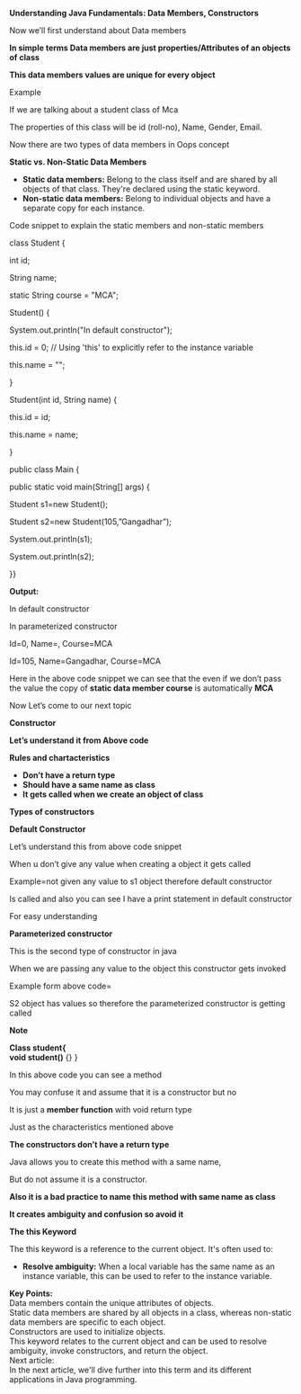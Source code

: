 **Understanding Java Fundamentals: Data Members, Constructors**

Now we’ll first understand about Data members

**In simple terms Data members are just properties/Attributes of an objects of class**

**This data members values are unique for every object**

Example

If we are talking about a student class of Mca

The properties of this class will be id (roll-no), Name, Gender, Email.

Now there are two types of data members in Oops concept

**Static vs. Non-Static Data Members**

- **Static data members:** Belong to the class itself and are shared by all objects of that class. They're declared using the static keyword.
- **Non-static data members:** Belong to individual objects and have a separate copy for each instance.

Code snippet to explain the static members and non-static members

class Student {

int id;

String name;

static String course = "MCA";

Student() {

System.out.println("In default constructor");

this.id = 0; // Using 'this' to explicitly refer to the instance variable

this.name = "";

}

Student(int id, String name) {

this.id = id;

this.name = name;

}

public class Main {

public static void main(String[] args) {

Student s1=new Student();

Student s2=new Student(105,”Gangadhar”);

System.out.println(s1);

System.out.println(s2);

}}

**Output:**

In default constructor

In parameterized constructor

Id=0, Name=, Course=MCA

Id=105, Name=Gangadhar, Course=MCA

Here in the above code snippet we can see that the even if we don’t pass the value the copy of **static data member course** is automatically **MCA**

Now Let’s come to our next topic

**Constructor**

**Let’s understand it from Above code**

**Rules and chartacteristics**

- **Don’t have a return type**
- **Should have a same name as class**
- **It gets called when we create an object of class**

**Types of constructors**

**Default Constructor**

Let’s understand this from above code snippet

When u don’t give any value when creating a object it gets called

Example=not given any value to s1 object therefore default constructor

Is called and also you can see I have a print statement in default constructor

For easy understanding

**Parameterized constructor**

This is the second type of constructor in java

When we are passing any value to the object this constructor gets invoked

Example form above code=

S2 object has values so therefore the parameterized constructor is getting called

**Note**

**Class student{  
void student()**
{}
}

In this above code you can see a method

You may confuse it and assume that it is a constructor but no

It is just a **member function** with void return type

Just as the characteristics mentioned above

**The constructors don’t have a return type**

Java allows you to create this method with a same name,

But do not assume it is a constructor.

**Also it is a bad practice to name this method with same name as class**

**It creates ambiguity and confusion so avoid it**

**The this Keyword**

The this keyword is a reference to the current object. It's often used to:

- **Resolve ambiguity:** When a local variable has the same name as an instance variable, this can be used to refer to the instance variable.

**Key Points:**  
Data members contain the unique attributes of objects.  
Static data members are shared by all objects in a class, whereas non-static data members are specific to each object.  
Constructors are used to initialize objects.  
This keyword relates to the current object and can be used to resolve ambiguity, invoke constructors, and return the object.  
Next article:  
In the next article, we'll dive further into this term and its different applications in Java programming.